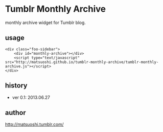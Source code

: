 # Tumblr Monthly Archive

monthly archive widget for Tumblr blog.

## usage

	<div class="foo-sidebar">
		<div id="monthly-archive"></div>
		<script type="text/javascript" src="http://matsuoshi.github.io/tumblr-monthly-archive/tumblr-monthly-archive.js"></script>
	</div>


## history

- ver 0.1: 2013.06.27

## author

<http://matsuoshi.tumblr.com/>
